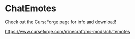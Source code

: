 # ChatEmotes

Check out the CurseForge page for info and download!

https://www.curseforge.com/minecraft/mc-mods/chatemotes

